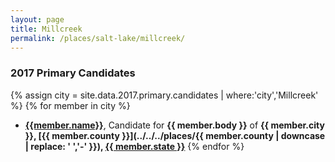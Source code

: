 ```yaml
---
layout: page
title: Millcreek
permalink: /places/salt-lake/millcreek/
---
```


### 2017 Primary Candidates
{% assign city = site.data.2017.primary.candidates | where:'city','Millcreek' %}
{% for member in city  %}
- <strong>[{{member.name}}](../../../people/{{member.id}})</strong>, Candidate for <strong>{{ member.body }}</strong> of <strong>{{ member.city }}, [{{ member.county }}](../../../places/{{ member.county | downcase | replace: ' ','-' }}), [{{ member.state }}](../../../places)</strong>
{% endfor %}
